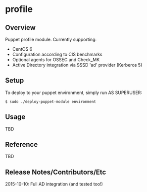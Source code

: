 # profile

## Overview

Puppet profile module. Currently supporting:

* CentOS 6
 * Configuration according to CIS benchmarks
 * Optional agents for OSSEC and Check_MK
 * Active Directory integration via SSSD 'ad' provider (Kerberos 5)


## Setup

To deploy to your puppet environment, simply run AS SUPERUSER:

```
$ sudo ./deploy-puppet-module environment
```

## Usage

TBD

## Reference

TBD

## Release Notes/Contributors/Etc

2015-10-10: Full AD integration (and tested too!)
